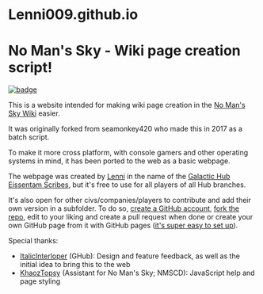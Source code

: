 # Lenni009.github.io
# No Man's Sky - Wiki page creation script!

[![badge](https://badgen.net/badge/Contribute/now!/green?icon=visualstudio)](https://vscode.dev/github/Lenni009/NMSWikiPageCreator)

This is a website intended for making wiki page creation in the [No Man's Sky Wiki](https://nomanssky.fandom.com) easier.

It was originally forked from seamonkey420 who made this in 2017 as a batch script.

To make it more cross platform, with console gamers and other operating systems in mind, it has been ported to the web as a basic webpage.

The webpage was created by [Lenni](https://nomanssky.fandom.com/wiki/User:Lenni009) in the name of the [Galactic Hub Eissentam Scribes](https://nomanssky.fandom.com/wiki/Galactic_Hub_Eissentam_Scribes), but it's free to use for all players of all Hub branches.

It's also open for other civs/companies/players to contribute and add their own version in a subfolder. To do so, [create a GitHub account](https://github.com/signup), [fork the repo](https://github.com/Lenni009/Lenni009.github.io/fork), edit to your liking and create a pull request when done or create your own GitHub page from it with GitHub pages ([it's super easy to set up](https://docs.github.com/en/pages/quickstart)).

Special thanks:
* [ItalicInterloper](https://nomanssky.fandom.com/wiki/User:ItalicInterloper) (GHub): Design and feature feedback, as well as the initial idea to bring this to the web
* [KhaozTopsy](https://github.com/Khaoz-Topsy) (Assistant for No Man's Sky; NMSCD): JavaScript help and page styling